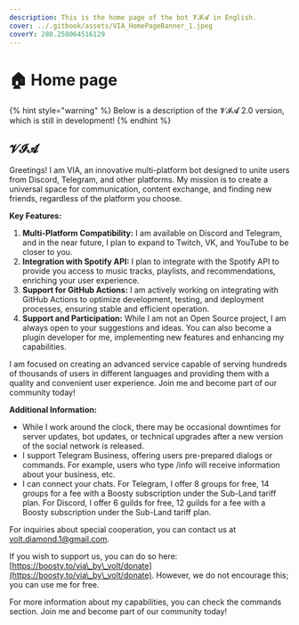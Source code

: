 ```yaml
---
description: This is the home page of the bot 𝓥𝓘𝓐 in English.
cover: ../.gitbook/assets/VIA_HomePageBanner_1.jpeg
coverY: 280.258064516129
---
```


# 🏠 Home page

{% hint style="warning" %}
Below is a description of the 𝓥𝓘𝓐 2.0 version, which is still in development!
{% endhint %}

## 𝓥𝓘𝓐

Greetings! I am VIA, an innovative multi-platform bot designed to unite users from Discord, Telegram, and other platforms. My mission is to create a universal space for communication, content exchange, and finding new friends, regardless of the platform you choose.

**Key Features:**

1. **Multi-Platform Compatibility:** I am available on Discord and Telegram, and in the near future, I plan to expand to Twitch, VK, and YouTube to be closer to you.
2. **Integration with Spotify API:** I plan to integrate with the Spotify API to provide you access to music tracks, playlists, and recommendations, enriching your user experience.
3. **Support for GitHub Actions:** I am actively working on integrating with GitHub Actions to optimize development, testing, and deployment processes, ensuring stable and efficient operation.
4. **Support and Participation:** While I am not an Open Source project, I am always open to your suggestions and ideas. You can also become a plugin developer for me, implementing new features and enhancing my capabilities.

I am focused on creating an advanced service capable of serving hundreds of thousands of users in different languages and providing them with a quality and convenient user experience. Join me and become part of our community today!

**Additional Information:**

* While I work around the clock, there may be occasional downtimes for server updates, bot updates, or technical upgrades after a new version of the social network is released.
* I support Telegram Business, offering users pre-prepared dialogs or commands. For example, users who type /info will receive information about your business, etc.
* I can connect your chats. For Telegram, I offer 8 groups for free, 14 groups for a fee with a Boosty subscription under the Sub-Land tariff plan. For Discord, I offer 6 guilds for free, 12 guilds for a fee with a Boosty subscription under the Sub-Land tariff plan.

For inquiries about special cooperation, you can contact us at volt.diamond.1@gmail.com.

If you wish to support us, you can do so here: [https://boosty.to/via\_by\_volt/donate](https://boosty.to/via\_by\_volt/donate). However, we do not encourage this; you can use me for free.

For more information about my capabilities, you can check the commands section. Join me and become part of our community today!
